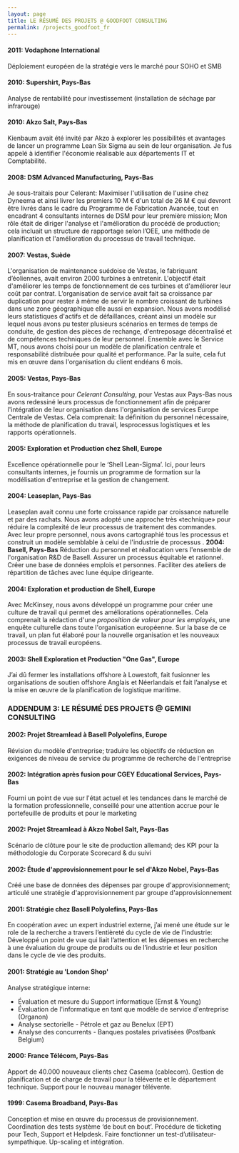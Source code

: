```yaml
---
layout: page
title: LE RÉSUMÉ DES PROJETS @ GOODFOOT CONSULTING
permalink: /projects_goodfoot_fr
---
```

#### 2011: Vodaphone International

Déploiement européen de la stratégie vers le marché pour SOHO et SMB

#### 2010: Supershirt, Pays-Bas

Analyse de rentabilité pour investissement (installation de séchage par infrarouge)

#### 2010: Akzo Salt, Pays-Bas

Kienbaum avait été invité par Akzo à explorer les possibilités et avantages de lancer un programme Lean Six Sigma au sein de leur organisation. Je fus appelé à identifier l'économie réalisable aux départements IT et Comptabilité.

#### 2008: DSM Advanced Manufacturing, Pays-Bas

Je sous-traitais pour Celerant: Maximiser l'utilisation de l'usine chez Dyneema et ainsi livrer les premiers 10 M € d'un total de 26 M € qui devront être livrés dans le cadre du Programme de Fabrication Avancée, tout en encadrant 4 consultants internes de DSM pour leur première mission; Mon rôle était de diriger l'analyse et l'amélioration du procédé de production; cela incluait un structure de rapportage selon l’OEE, une   méthode de planification et l'amélioration du processus de travail technique.

#### 2007: Vestas, Suède

L'organisation de maintenance suédoise de Vestas, le fabriquant d’éoliennes, avait environ 2000 turbines à entretenir. L'objectif était d'améliorer les temps de fonctionnement de ces turbines et d'améliorer leur coût par contrat. L’organisation de service avait fait sa croissance par duplication pour rester à même de
servir le nombre croissant de turbines dans une zone géographique elle aussi en expansion. Nous avons modélisé leurs statistiques d'actifs et de défaillances, créant ainsi un modèle sur lequel nous avons pu tester plusieurs scénarios en termes de temps de conduite, de gestion des pièces de rechange, d'entreposage décentralisé et de compétences techniques de leur personnel. Ensemble avec le
Service MT, nous avons choisi pour un modèle de planification centrale et responsabilité distribuée pour qualité et performance. Par la suite, cela fut mis en œuvre dans l'organisation du client endéans 6 mois.

#### 2005: Vestas, Pays-Bas

En sous-traitance pour *Celerant Consulting*, pour Vestas aux Pays-Bas nous avons redessi­né leurs processus de fonctionnement afin de préparer l'intégration de leur organisation dans l'organisation de services Europe Centrale de Vestas. Cela comprenait: la définition du personnel nécessaire, la méthode de planification du travail, lesprocessus logistiques et les rapports opérationnels.

#### 2005: Exploration et Production chez Shell, Europe

Excellence opérationnelle pour le ‘Shell Lean-Sigma’. Ici, pour leurs consultants internes, je fournis un
programme de formation sur la modélisation d'entreprise et la gestion de changement.

#### 2004: Leaseplan, Pays-Bas

Leaseplan avait connu une forte croissance rapide par croissance naturelle et par des rachats. Nous avons adopté une approche très «technique» pour réduire la complexité de leur processus de traitement des commandes. Avec leur propre personnel, nous avons cartographié tous les processus et construit un modèle semblable à celui de l'industrie de processus
.
**2004: Basell, Pays-Bas**
Réduction du personnel et réallocation vers l'ensemble de l'organisation R&D
de Basell. Assurer un processus équitable et rationnel. Créer une base de
données emplois et personnes. Faciliter des ateliers de répartition de tâches
avec lune équipe dirigeante.

#### 2004: Exploration et production de Shell, Europe

Avec McKinsey, nous avons développé un programme pour créer une culture de travail qui permet des améliorations opérationnelles. Cela comprenait la rédaction d'une *proposition de valeur pour les employés*, une enquête culturelle dans toute l'organisation européenne. Sur la base de ce travail, un plan fut élaboré pour la nouvelle organisation et les nouveaux processus de travail européens.

#### 2003: Shell Exploration et Production "One Gas", Europe

J’ai dû fermer les installations offshore à Lowestoft, fait fusionner les organisations de soutien offshore Anglais et Néerlandais et fait l’analyse et la mise en œuvre de la planification de logistique maritime.

### ADDENDUM 3:  LE RÉSUMÉ DES PROJETS @ GEMINI CONSULTING

#### 2002: Projet Streamlead à Basell Polyolefins, Europe

Révision du modèle d'entreprise; traduire les objectifs de réduction en exigences de niveau de service du programme de recherche de l'entreprise

#### 2002: Intégration après fusion pour CGEY Educational Services, Pays-Bas

Fourni un point de vue sur l'état actuel et les tendances dans le marché de la formation professionnelle, conseillé pour une attention accrue pour le portefeuille de produits et pour le marketing

#### 2002: Projet Streamlead à Akzo Nobel Salt, Pays-Bas

Scénario de clôture pour le site de production allemand; des KPI pour la méthodologie du Corporate Scorecard & du suivi

#### 2002: Étude d'approvisionnement pour le sel d'Akzo Nobel, Pays-Bas

Créé une base de données des dépenses par groupe d'approvisionnement; articulé une stratégie d'approvisionnement par groupe d'approvisionnement

#### 2001: Stratégie chez Basell Polyolefins, Pays-Bas

En coopération avec un expert industriel externe, j’ai mené une étude sur le role de la recherche a travers l’entièreté du cycle de vie de l'industrie: Développé un point de vue qui liait l’attention et les dépenses en recherche à une évaluation du groupe de produits ou de l’industrie et leur position dans le cycle de vie des produits.

#### 2001: Stratégie au 'London Shop'

Analyse stratégique interne:

- Évaluation et mesure du Support informatique (Ernst & Young)
- Évaluation de l'informatique en tant que modèle de service d'entreprise (Organon)
- Analyse sectorielle - Pétrole et gaz au Benelux (EPT)
- Analyse des concurrents - Banques postales privatisées (Postbank Belgium)

#### 2000: France Télécom, Pays-Bas

Apport de 40.000 nouveaux clients chez Casema (cablecom). Gestion de planification et de charge de travail pour la télévente et le département technique. Support pour le nouveau manager télévente.

#### 1999: Casema Broadband, Pays-Bas

Conception et mise en œuvre du processus de provisionnement. Coordination des tests système ‘de bout en bout’. Procédure de ticketing pour Tech, Support et Helpdesk. Faire fonctionner un test-d’utilisateur-sympathique. Up-scaling et intégration.

